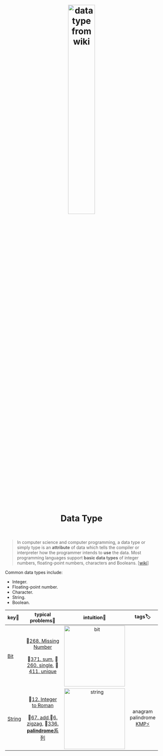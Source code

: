 <h1 align="center">
<br>
	<a href="https://www.wikiwand.com/en/List_of_data_structures">
  <img src="https://i.imgur.com/XMfPrlk.png" alt="data type from wiki" width=42%">
  </a>
  <br><br>
Data Type
  <br><br>
</h1>


> In computer science and computer programming, a data type or simply type is an **attribute** of data which tells the compiler or interpreter how the programmer intends to **use** the data. Most programming languages support **basic data types** of integer numbers, floating-point numbers, characters and Booleans. [[wiki](https://www.wikiwand.com/en/Data_type)]

Common data types include:

* Integer.
* Floating-point number.
* Character.
* String.
* Boolean.

| key🔑 | typical problems🌟 | intuition🌠 | tags🏷 |
| :-------- | :---------: | :----------: | :---------: |
| [Bit](https://github.com/willwang-x/algorithms-with-illustrations/blob/master/cornerstone/bit.md)| 🌟[268. Missing Number](https://leetcode.com/problems/missing-number/)<br><br>👾[371. sum](https://leetcode.com/problems/sum-of-two-integers/), 👻[260. single](https://leetcode.com/problems/single-number-iii/), 👹[411. unique](https://leetcode.com/problems/minimum-unique-word-abbreviation/) | <img src="https://i.imgur.com/S6s8tb6.png" alt="bit" width="200"/> | |
| [String](https://github.com/willwang-x/algorithms-with-illustrations/blob/master/cornerstone/string.md) | 🌟[12. Integer to Roman](https://leetcode.com/problems/integer-to-roman/) <br><br> 👾[67. add](https://leetcode.com/problems/add-binary/),👻[6. zigzag](https://leetcode.com/problems/zigzag-conversion/), 👹[336. **palindrome**系列](https://leetcode.com/problems/palindrome-pairs/) | <img src="https://i.imgur.com/5dFnxJZ.png" alt="string" width="200"/> | anagram<br />palindrome<br> [KMP⚡️](http://whocouldthat.be/visualizing-string-matching/)|